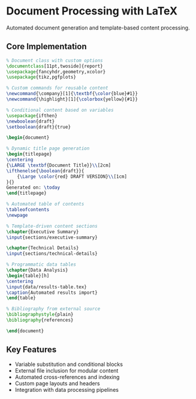 # Document Processing with LaTeX

Automated document generation and template-based content processing.

## Core Implementation

```latex
% Document class with custom options
\documentclass[11pt,twoside]{report}
\usepackage{fancyhdr,geometry,xcolor}
\usepackage{tikz,pgfplots}

% Custom commands for reusable content
\newcommand{\company}[1]{\textbf{\color{blue}#1}}
\newcommand{\highlight}[1]{\colorbox{yellow}{#1}}

% Conditional content based on variables
\usepackage{ifthen}
\newboolean{draft}
\setboolean{draft}{true}

\begin{document}

% Dynamic title page generation
\begin{titlepage}
\centering
{\LARGE \textbf{Document Title}}\\[2cm]
\ifthenelse{\boolean{draft}}{
    {\Large \color{red} DRAFT VERSION}\\[1cm]
}{}
Generated on: \today
\end{titlepage}

% Automated table of contents
\tableofcontents
\newpage

% Template-driven content sections
\chapter{Executive Summary}
\input{sections/executive-summary}

\chapter{Technical Details}
\input{sections/technical-details}

% Programmatic data tables
\chapter{Data Analysis}
\begin{table}[h]
\centering
\input{data/results-table.tex}
\caption{Automated results import}
\end{table}

% Bibliography from external source
\bibliographystyle{plain}
\bibliography{references}

\end{document}
```

## Key Features
- Variable substitution and conditional blocks
- External file inclusion for modular content
- Automated cross-references and indexing
- Custom page layouts and headers
- Integration with data processing pipelines